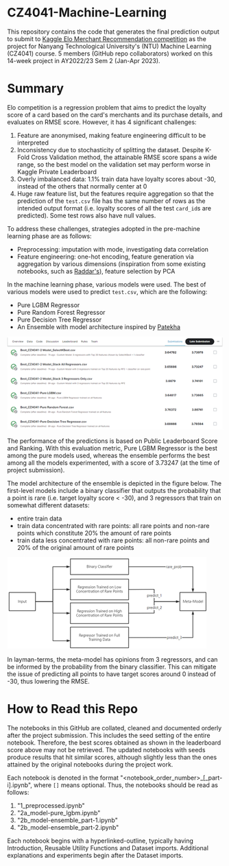 # CZ4041-Machine-Learning

This repository contains the code that generates the final prediction output to submit to [Kaggle Elo Merchant Recommendation competition](https://www.kaggle.com/competitions/elo-merchant-category-recommendation/) as the project for Nanyang Technological University's (NTU) Machine Learning (CZ4041) course. 5 members (GitHub repo collaborators) worked on this 14-week project in AY2022/23 Sem 2 (Jan-Apr 2023).

# Summary
Elo competition is a regression problem that aims to predict the loyalty score of a card based on the card's merchants and its purchase details, and evaluates on RMSE score. However, it has 4 significant challenges:
1. Feature are anonymised, making feature engineering difficult to be interpreted
2. Inconsistency due to stochasticity of splitting the dataset. Despite K-Fold Cross Validation method, the attainable RMSE score spans a wide range, so the best model on the validation set may perform worse in Kaggle Private Leaderboard
3. Overly imbalanced data: 1.1% train data have loyalty scores about -30, instead of the others that normally center at 0
4. Huge raw feature list, but the features require aggregation so that the prediction of the `test.csv` file has the same number of rows as the intended output format (i.e. loyalty scores of all the test `card_id`s are predicted). Some test rows also have null values.

To address these challenges, strategies adopted in the pre-machine learning phase are as follows:
- Preprocessing: imputation with mode, investigating data correlation
- Feature engineering: one-hot encoding, feature generation via aggregation by various dimensions (inspiration from some existing notebooks, such as [Raddar's](https://kaggle.com/code/raddar/target-true-meaning-revealed)), feature selection by PCA

In the machine learning phase, various models were used. The best of various models were used to predict `test.csv`, which are the following:
- Pure LGBM Regressor
- Pure Random Forest Regressor
- Pure Decision Tree Regressor
- An Ensemble with model architecture inspired by [Patekha](https://www.kaggle.com/c/elo-merchant-category-recommendation/discussion/82314)

<img src="./images/leaderboard_ranking.png"/>

The performance of the predictions is based on Public Leaderboard Score and Ranking. With this evaluation metric, Pure LGBM Regressor is the best among the pure models used, whereas the ensemble performs the best among all the models experimented, with a score of 3.73247 (at the time of project submission).

The model architecture of the ensemble is depicted in the figure below. The first-level models include a binary classifier that outputs the probability that a point is rare (i.e. target loyalty score < -30), and 3 regressors that train on somewhat different datasets: 
- entire train data
- train data concentrated with rare points: all rare points and non-rare points which constitute 20% the amount of rare points
- train data less concentrated with rare points: all non-rare points and 20% of the original amount of rare points

<img src="./images/model_architecture.png"/>

In layman-terms, the meta-model has opinions from 3 regressors, and can be informed by the probability from the binary classifier. This can mitigate the issue of predicting all points to have target scores around 0 instead of -30, thus lowering the RMSE.

# How to Read this Repo
The notebooks in this GitHub are collated, cleaned and documented orderly after the project submission. This includes the seed setting of the entire notebook. Therefore, the best scores obtained as shown in the leaderboard score above may not be retrieved. The updated notebooks with seeds produce results that hit similar scores, although slightly less than the ones attained by the original notebooks during the project work.

Each notebook is denoted in the format "<notebook_order_number>_<description>[_part-i].ipynb", where `[]` means optional. Thus, the notebooks should be read as follows:
  
1. "1_preprocessed.ipynb"
2. "2a_model-pure_lgbm.ipynb"
3. "2b_model-ensemble_part-1.ipynb"
4. "2b_model-ensemble_part-2.ipynb"
  
Each notebook begins with a hyperlinked-outline, typically having Introduction, Reusable Utility Functions and Dataset imports. Additional explanations and experiments begin after the Dataset imports.
